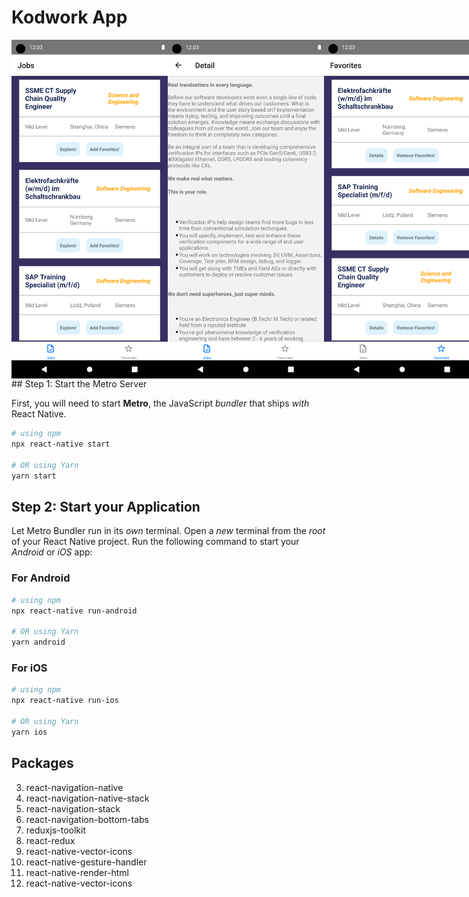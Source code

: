 # Kodwork App

<div style="display:flex">
<img src="../Assets/Screenshot_1703775429.png" alt="drawing" width="250"/>
<img src="../Assets/Screenshot_1703775440.png" alt="drawing" width="250"/>
<img src="../Assets/Screenshot_1703775443.png" alt="drawing" width="250"/>
</div>
## Step 1: Start the Metro Server

First, you will need to start **Metro**, the JavaScript _bundler_ that ships _with_ React Native.

```bash
# using npm
npx react-native start

# OR using Yarn
yarn start
```

## Step 2: Start your Application

Let Metro Bundler run in its _own_ terminal. Open a _new_ terminal from the _root_ of your React Native project. Run the following command to start your _Android_ or _iOS_ app:

### For Android

```bash
# using npm
npx react-native run-android

# OR using Yarn
yarn android
```

### For iOS

```bash
# using npm
npx react-native run-ios

# OR using Yarn
yarn ios
```

## Packages

3. react-navigation-native
4. react-navigation-native-stack
5. react-navigation-stack
6. react-navigation-bottom-tabs
7. reduxjs-toolkit
8. react-redux
9. react-native-vector-icons
10. react-native-gesture-handler
11. react-native-render-html
12. react-native-vector-icons
